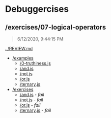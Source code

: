 # Debuggercises 

## /exercises/07-logical-operators 

> 6/12/2020, 9:44:15 PM 

[../REVIEW.md](../REVIEW.md)

- [/examples](./examples/REVIEW.md)
  - [/0-truthiness.js](./examples/REVIEW.md#0-truthinessjs)  
  - [/and.js](./examples/REVIEW.md#andjs)  
  - [/not.js](./examples/REVIEW.md#notjs)  
  - [/or.js](./examples/REVIEW.md#orjs)  
  - [/ternary.js](./examples/REVIEW.md#ternaryjs)  
- [/exercises](./exercises/REVIEW.md)
  - [/and.js](./exercises/REVIEW.md#andjs) - _fail_ 
  - [/not.js](./exercises/REVIEW.md#notjs) - _fail_ 
  - [/or.js](./exercises/REVIEW.md#orjs) - _fail_ 
  - [/ternary.js](./exercises/REVIEW.md#ternaryjs) - _fail_ 

